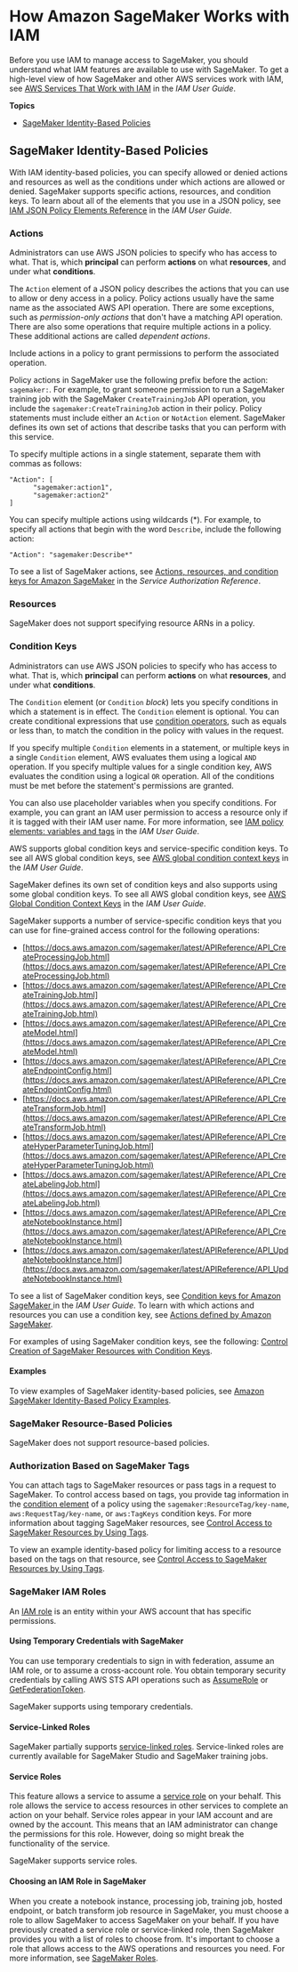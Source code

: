 # How Amazon SageMaker Works with IAM<a name="security_iam_service-with-iam"></a>

Before you use IAM to manage access to SageMaker, you should understand what IAM features are available to use with SageMaker\. To get a high\-level view of how SageMaker and other AWS services work with IAM, see [AWS Services That Work with IAM](https://docs.aws.amazon.com/IAM/latest/UserGuide/reference_aws-services-that-work-with-iam.html) in the *IAM User Guide*\.

**Topics**
+ [SageMaker Identity\-Based Policies](#security_iam_service-with-iam-id-based-policies)

## SageMaker Identity\-Based Policies<a name="security_iam_service-with-iam-id-based-policies"></a>

With IAM identity\-based policies, you can specify allowed or denied actions and resources as well as the conditions under which actions are allowed or denied\. SageMaker supports specific actions, resources, and condition keys\. To learn about all of the elements that you use in a JSON policy, see [IAM JSON Policy Elements Reference](https://docs.aws.amazon.com/IAM/latest/UserGuide/reference_policies_elements.html) in the *IAM User Guide*\.

### Actions<a name="security_iam_service-with-iam-id-based-policies-actions"></a>

Administrators can use AWS JSON policies to specify who has access to what\. That is, which **principal** can perform **actions** on what **resources**, and under what **conditions**\.

The `Action` element of a JSON policy describes the actions that you can use to allow or deny access in a policy\. Policy actions usually have the same name as the associated AWS API operation\. There are some exceptions, such as *permission\-only actions* that don't have a matching API operation\. There are also some operations that require multiple actions in a policy\. These additional actions are called *dependent actions*\.

Include actions in a policy to grant permissions to perform the associated operation\.

Policy actions in SageMaker use the following prefix before the action: `sagemaker:`\. For example, to grant someone permission to run a SageMaker training job with the SageMaker `CreateTrainingJob` API operation, you include the `sagemaker:CreateTrainingJob` action in their policy\. Policy statements must include either an `Action` or `NotAction` element\. SageMaker defines its own set of actions that describe tasks that you can perform with this service\.

To specify multiple actions in a single statement, separate them with commas as follows:

```
"Action": [
      "sagemaker:action1",
      "sagemaker:action2"
]
```

You can specify multiple actions using wildcards \(\*\)\. For example, to specify all actions that begin with the word `Describe`, include the following action:

```
"Action": "sagemaker:Describe*"
```



To see a list of SageMaker actions, see [Actions, resources, and condition keys for Amazon SageMaker](https://docs.aws.amazon.com/service-authorization/latest/reference/list_amazonsagemaker.html) in the *Service Authorization Reference*\.

### Resources<a name="security_iam_service-with-iam-id-based-policies-resources"></a>



SageMaker does not support specifying resource ARNs in a policy\.

### Condition Keys<a name="security_iam_service-with-iam-id-based-policies-conditionkeys"></a>

Administrators can use AWS JSON policies to specify who has access to what\. That is, which **principal** can perform **actions** on what **resources**, and under what **conditions**\.

The `Condition` element \(or `Condition` *block*\) lets you specify conditions in which a statement is in effect\. The `Condition` element is optional\. You can create conditional expressions that use [condition operators](https://docs.aws.amazon.com/IAM/latest/UserGuide/reference_policies_elements_condition_operators.html), such as equals or less than, to match the condition in the policy with values in the request\. 

If you specify multiple `Condition` elements in a statement, or multiple keys in a single `Condition` element, AWS evaluates them using a logical `AND` operation\. If you specify multiple values for a single condition key, AWS evaluates the condition using a logical `OR` operation\. All of the conditions must be met before the statement's permissions are granted\.

 You can also use placeholder variables when you specify conditions\. For example, you can grant an IAM user permission to access a resource only if it is tagged with their IAM user name\. For more information, see [IAM policy elements: variables and tags](https://docs.aws.amazon.com/IAM/latest/UserGuide/reference_policies_variables.html) in the *IAM User Guide*\. 

AWS supports global condition keys and service\-specific condition keys\. To see all AWS global condition keys, see [AWS global condition context keys](https://docs.aws.amazon.com/IAM/latest/UserGuide/reference_policies_condition-keys.html) in the *IAM User Guide*\.

SageMaker defines its own set of condition keys and also supports using some global condition keys\. To see all AWS global condition keys, see [AWS Global Condition Context Keys](https://docs.aws.amazon.com/IAM/latest/UserGuide/reference_policies_condition-keys.html) in the *IAM User Guide*\.



SageMaker supports a number of service\-specific condition keys that you can use for fine\-grained access control for the following operations:
+ [https://docs.aws.amazon.com/sagemaker/latest/APIReference/API_CreateProcessingJob.html](https://docs.aws.amazon.com/sagemaker/latest/APIReference/API_CreateProcessingJob.html)
+ [https://docs.aws.amazon.com/sagemaker/latest/APIReference/API_CreateTrainingJob.html](https://docs.aws.amazon.com/sagemaker/latest/APIReference/API_CreateTrainingJob.html)
+ [https://docs.aws.amazon.com/sagemaker/latest/APIReference/API_CreateModel.html](https://docs.aws.amazon.com/sagemaker/latest/APIReference/API_CreateModel.html)
+ [https://docs.aws.amazon.com/sagemaker/latest/APIReference/API_CreateEndpointConfig.html](https://docs.aws.amazon.com/sagemaker/latest/APIReference/API_CreateEndpointConfig.html)
+ [https://docs.aws.amazon.com/sagemaker/latest/APIReference/API_CreateTransformJob.html](https://docs.aws.amazon.com/sagemaker/latest/APIReference/API_CreateTransformJob.html)
+ [https://docs.aws.amazon.com/sagemaker/latest/APIReference/API_CreateHyperParameterTuningJob.html](https://docs.aws.amazon.com/sagemaker/latest/APIReference/API_CreateHyperParameterTuningJob.html)
+ [https://docs.aws.amazon.com/sagemaker/latest/APIReference/API_CreateLabelingJob.html](https://docs.aws.amazon.com/sagemaker/latest/APIReference/API_CreateLabelingJob.html)
+ [https://docs.aws.amazon.com/sagemaker/latest/APIReference/API_CreateNotebookInstance.html](https://docs.aws.amazon.com/sagemaker/latest/APIReference/API_CreateNotebookInstance.html)
+ [https://docs.aws.amazon.com/sagemaker/latest/APIReference/API_UpdateNotebookInstance.html](https://docs.aws.amazon.com/sagemaker/latest/APIReference/API_UpdateNotebookInstance.html)

To see a list of SageMaker condition keys, see [Condition keys for Amazon SageMaker ](https://docs.aws.amazon.com/service-authorization/latest/reference/list_amazonsagemaker.html#amazonsagemaker-policy-keys) in the *IAM User Guide*\. To learn with which actions and resources you can use a condition key, see [Actions defined by Amazon SageMaker](https://docs.aws.amazon.com/service-authorization/latest/reference/list_amazonsagemaker.html#amazonsagemaker-actions-as-permissions)\.

For examples of using SageMaker condition keys, see the following: [Control Creation of SageMaker Resources with Condition Keys](security_iam_id-based-policy-examples.md#sagemaker-condition-examples)\.

#### Examples<a name="security_iam_service-with-iam-id-based-policies-examples"></a>



To view examples of SageMaker identity\-based policies, see [Amazon SageMaker Identity\-Based Policy Examples](security_iam_id-based-policy-examples.md)\.

### SageMaker Resource\-Based Policies<a name="security_iam_service-with-iam-resource-based-policies"></a>

SageMaker does not support resource\-based policies\.

### Authorization Based on SageMaker Tags<a name="security_iam_service-with-iam-tags"></a>

You can attach tags to SageMaker resources or pass tags in a request to SageMaker\. To control access based on tags, you provide tag information in the [condition element](https://docs.aws.amazon.com/IAM/latest/UserGuide/reference_policies_elements_condition.html) of a policy using the `sagemaker:ResourceTag/key-name`, `aws:RequestTag/key-name`, or `aws:TagKeys` condition keys\. For more information about tagging SageMaker resources, see [Control Access to SageMaker Resources by Using Tags](security_iam_id-based-policy-examples.md#access-tag-policy)\.

To view an example identity\-based policy for limiting access to a resource based on the tags on that resource, see [Control Access to SageMaker Resources by Using Tags](security_iam_id-based-policy-examples.md#access-tag-policy)\.

### SageMaker IAM Roles<a name="security_iam_service-with-iam-roles"></a>

An [IAM role](https://docs.aws.amazon.com/IAM/latest/UserGuide/id_roles.html) is an entity within your AWS account that has specific permissions\.

#### Using Temporary Credentials with SageMaker<a name="security_iam_service-with-iam-roles-tempcreds"></a>

You can use temporary credentials to sign in with federation, assume an IAM role, or to assume a cross\-account role\. You obtain temporary security credentials by calling AWS STS API operations such as [AssumeRole](https://docs.aws.amazon.com/STS/latest/APIReference/API_AssumeRole.html) or [GetFederationToken](https://docs.aws.amazon.com/STS/latest/APIReference/API_GetFederationToken.html)\. 

SageMaker supports using temporary credentials\.

#### Service\-Linked Roles<a name="security_iam_service-with-iam-roles-service-linked"></a>

SageMaker partially supports [service\-linked roles](https://docs.aws.amazon.com/IAM/latest/UserGuide/id_roles_terms-and-concepts.html#iam-term-service-linked-role)\. Service\-linked roles are currently available for SageMaker Studio and SageMaker training jobs\.

#### Service Roles<a name="security_iam_service-with-iam-roles-service"></a>

This feature allows a service to assume a [service role](https://docs.aws.amazon.com/IAM/latest/UserGuide/id_roles_terms-and-concepts.html#iam-term-service-role) on your behalf\. This role allows the service to access resources in other services to complete an action on your behalf\. Service roles appear in your IAM account and are owned by the account\. This means that an IAM administrator can change the permissions for this role\. However, doing so might break the functionality of the service\.

SageMaker supports service roles\.

#### Choosing an IAM Role in SageMaker<a name="security_iam_service-with-iam-roles-choose"></a>

When you create a notebook instance, processing job, training job, hosted endpoint, or batch transform job resource in SageMaker, you must choose a role to allow SageMaker to access SageMaker on your behalf\. If you have previously created a service role or service\-linked role, then SageMaker provides you with a list of roles to choose from\. It's important to choose a role that allows access to the AWS operations and resources you need\. For more information, see [SageMaker Roles](sagemaker-roles.md)\.